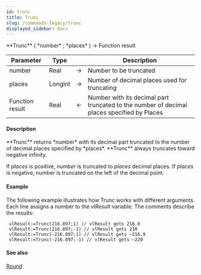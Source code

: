 ```yaml
---
id: trunc
title: Trunc
slug: /commands-legacy/trunc
displayed_sidebar: docs
---
```


<!--REF #_command_.Trunc.Syntax-->**Trunc** ( *number* ; *places* ) -> Function result<!-- END REF-->
<!--REF #_command_.Trunc.Params-->
| Parameter | Type |  | Description |
| --- | --- | --- | --- |
| number | Real | &rarr; | Number to be truncated |
| places | Longint | &rarr; | Number of decimal places used for truncating |
| Function result | Real | &larr; | Number with its decimal part truncated to the number of decimal places specified by Places |

<!-- END REF-->

#### Description 

<!--REF #_command_.Trunc.Summary-->**Trunc** returns *number* with its decimal part truncated to the number of decimal places specified by *places*.<!-- END REF--> **Trunc** always truncates toward negative infinity.

If *places* is positive, *number* is truncated to *places* decimal places. If *places* is negative, number is truncated on the left of the decimal point.

#### Example 

The following example illustrates how Trunc works with different arguments. Each line assigns a number to the *vlResult* variable. The comments describe the results:

```4d
 vlResult:=Trunc(216.897;1) // vlResult gets 216.8
 vlResult:=Trunc(216.897;-1) // vlResult gets 210
 vlResult:=Trunc(-216.897;1) // vlResult gets –216.9
 vlResult:=Trunc(-216.897;-1) // vlResult gets –220
```

#### See also 

[Round](round.md)  